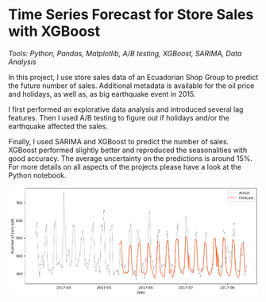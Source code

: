 # Time Series Forecast for Store Sales with XGBoost

*Tools: Python, Pandas, Matplotlib, A/B testing, XGBoost, SARIMA, Data Analysis*

In this project, I use store sales data of an Ecuadorian Shop Group to predict the future number of sales. Additional metadata is available for the oil price and holidays, as well as, as big earthquake event in 2015. 

I first performed an explorative data analysis and introduced several lag features. Then I used A/B testing to figure out if holidays and/or the earthquake affected the sales.

Finally, I used SARIMA and XGBoost to predict the number of sales. XGBoost performed slightly better and reproduced the seasonalities with good accuracy. The average uncertainty on the predictions is around 15%. For more details on all aspects of the projects please have a look at the Python notebook.

<img src="./TS_Forecast.png" width="900" />


